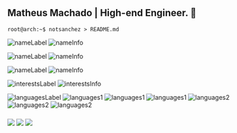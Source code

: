 ## Matheus Machado | High-end Engineer. 👋

```console
root@arch:~$ notsanchez > README.md
```

![nameLabel](https://img.shields.io/static/v1?label=&message=name%3A&color=111&style=flat-square)
![nameInfo](https://img.shields.io/static/v1?label=&message=Matheus&color=4c2196&style=flat-square)

![nameLabel](https://img.shields.io/static/v1?label=&message=age%3A&color=111&style=flat-square)
![nameInfo](https://img.shields.io/static/v1?label=&message=18&color=4c2196&style=flat-square)

![nameLabel](https://img.shields.io/static/v1?label=&message=occupation%3A&color=111&style=flat-square)
![nameInfo](https://img.shields.io/static/v1?label=&message=Analysis%20and%20development%20student%20in%20first-year%20at%20University%20of%20Sao%20Caetano%20Do%20Sul%20and%20Front-end%20developer%20at%20BeaverBit&color=4c2196&style=flat-square)

![interestsLabel](https://img.shields.io/static/v1?label=&message=interests%3A&color=111&style=flat-square)
![interestsInfo](https://img.shields.io/static/v1?label=&message=front-end%20engineering%2C%20dynamic%20systems%2C%20continuous%20development%2C%20complex%20API%20development&color=4c2196&style=flat-square)


![languagesLabel](https://img.shields.io/static/v1?label=&message=languages%3A&color=111&style=flat-square)
![languages1](https://img.shields.io/static/v1?logo=react&label=&message=React&color=2a1352&style=flat-square)
![languages1](https://img.shields.io/static/v1?logo=tailwindcss&label=&message=TailwindCSS&color=2a1352&style=flat-square)
![languages1](https://img.shields.io/static/v1?logo=typescript&label=&message=TypeScript&color=2a1352&style=flat-square)
![languages2](https://img.shields.io/static/v1?logo=node.js&label=&message=Node&color=2a1352&style=flat-square)
![languages2](https://img.shields.io/static/v1?logo=python&label=&message=Python&color=2a1352&style=flat-square)
![languages2](https://img.shields.io/static/v1?logo=flask&label=&message=Flask&color=2a1352&style=flat-square)

### 
<div>
  
  <a href="https://instagram.com/sanchez.jsx" target="_blank"><img src="https://img.shields.io/badge/-Instagram-%23E4405F?style=for-the-badge&logo=instagram&logoColor=white" target="_blank"></a>
 	<a href="https://www.twitch.tv/sxnchezlol" target="_blank"><img src="https://img.shields.io/badge/Twitch-9146FF?style=for-the-badge&logo=twitch&logoColor=white" target="_blank"></a>
  <a href="https://www.linkedin.com/in/matheus-machado-661941227" target="_blank"><img src="https://img.shields.io/badge/-LinkedIn-%230077B5?style=for-the-badge&logo=linkedin&logoColor=white" target="_blank"></a> 
 
</div>

